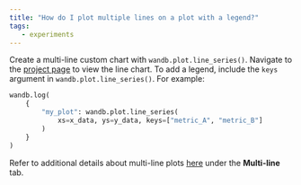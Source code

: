 ```yaml
---
title: "How do I plot multiple lines on a plot with a legend?"
tags:
   - experiments
---
```

Create a multi-line custom chart with `wandb.plot.line_series()`. Navigate to the [project page](../guides/app/pages/project-page.md) to view the line chart. To add a legend, include the `keys` argument in `wandb.plot.line_series()`. For example:

```python
wandb.log(
    {
        "my_plot": wandb.plot.line_series(
            xs=x_data, ys=y_data, keys=["metric_A", "metric_B"]
        )
    }
)
```

Refer to additional details about multi-line plots [here](../guides/track/log/plots.md#basic-charts) under the **Multi-line** tab.